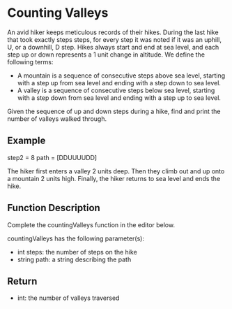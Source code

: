 # Counting Valleys

An avid hiker keeps meticulous records of their hikes. During the last hike that took exactly steps steps, for every step it was noted if it was an uphill, U, or a downhill, D step. Hikes always start and end at sea level, and each step up or down represents a  1 unit change in altitude. We define the following terms:

- A mountain is a sequence of consecutive steps above sea level, starting with a step up from sea level and ending with a step down to sea level.
- A valley is a sequence of consecutive steps below sea level, starting with a step down from sea level and ending with a step up to sea level.

Given the sequence of up and down steps during a hike, find and print the number of valleys walked through.

## Example

step2 = 8 path = [DDUUUUDD]

The hiker first enters a valley 2 units deep. Then they climb out and up onto a mountain 2 units high. Finally, the hiker returns to sea level and ends the hike.

## Function Description

Complete the countingValleys function in the editor below.

countingValleys has the following parameter(s):

- int steps: the number of steps on the hike
- string path: a string describing the path

## Return 

- int: the number of valleys traversed